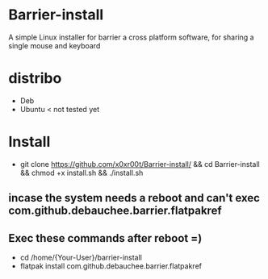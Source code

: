 # Barrier-install
A simple Linux installer for barrier a cross platform software, for sharing a single mouse and keyboard

# distribo
* Deb
* Ubuntu < not tested yet 

# Install 

* git clone https://github.com/x0xr00t/Barrier-install/ && cd Barrier-install && chmod +x install.sh && ./install.sh


## incase the system needs  a reboot and can't exec com.github.debauchee.barrier.flatpakref
## Exec these commands after reboot =)

* cd /home/{Your-User}/barrier-install 
* flatpak install com.github.debauchee.barrier.flatpakref
